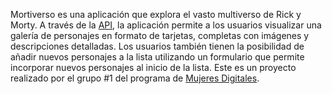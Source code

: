 Mortiverso es una aplicación que explora el vasto multiverso de Rick y Morty. A través de la [API](https://rickandmortyapi.com/api/character), la aplicación permite a los usuarios visualizar una galería de personajes en formato de tarjetas, completas con imágenes y descripciones detalladas. 
Los usuarios también tienen la posibilidad de añadir nuevos personajes a la lista utilizando un formulario que permite incorporar nuevos personajes al inicio de la lista.
Este es un proyecto realizado por el grupo #1 del programa de [Mujeres Digitales](https://es.linkedin.com/posts/organizacionkeycode_iniciamos-formación-mujeres-digitales-activity-7228805046291890179-Ahwn).
